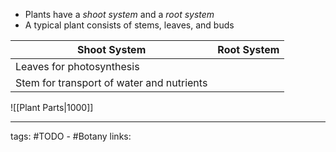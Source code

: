 - Plants have a *shoot system* and a *root system*
- A typical plant consists of stems, leaves, and buds

| Shoot System              | Root System |
| ------------------------- | ----------- |
| Leaves for photosynthesis |             |
| Stem for transport of water and nutrients                          |             |

![[Plant Parts|1000]]

---
tags: #TODO - #Botany
links: